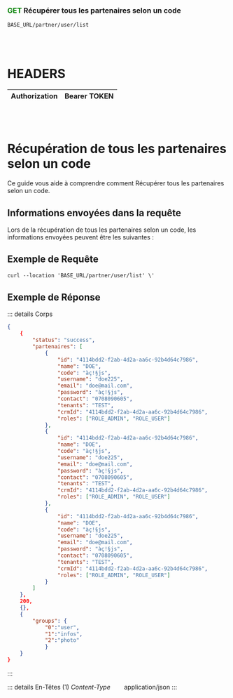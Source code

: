 ### <span style="color:green">GET</span> Récupérer tous les partenaires selon un code

````
BASE_URL/partner/user/list
````

<br/> <br/> 

# HEADERS

| Authorization | Bearer TOKEN |
| ------------- | ----------- |

<br/> <br/>

# Récupération de tous les partenaires selon un code
Ce guide vous aide à comprendre comment Récupérer tous les partenaires selon un code.


## Informations envoyées dans la requête

Lors de la récupération de tous les partenaires selon un code, les informations envoyées peuvent être les suivantes :


## Exemple de Requête

```txt
curl --location 'BASE_URL/partner/user/list' \'

```


## Exemple de Réponse

::: details Corps  

```json
{
    {
        "status": "success",
        "partenaires": [
            {
                "id": "4114bdd2-f2ab-4d2a-aa6c-92b4d64c7986", 
                "name": "DOE",
                "code": "àç!§js",
                "username": "doe225",
                "email": "doe@mail.com",
                "password": "àç!§js",
                "contact": "0708090605",
                "tenants": "TEST",
                "crmId": "4114bdd2-f2ab-4d2a-aa6c-92b4d64c7986",
                "roles": ["ROLE_ADMIN", "ROLE_USER"]
            },
            {
                "id": "4114bdd2-f2ab-4d2a-aa6c-92b4d64c7986", 
                "name": "DOE",
                "code": "àç!§js",
                "username": "doe225",
                "email": "doe@mail.com",
                "password": "àç!§js",
                "contact": "0708090605",
                "tenants": "TEST",
                "crmId": "4114bdd2-f2ab-4d2a-aa6c-92b4d64c7986",
                "roles": ["ROLE_ADMIN", "ROLE_USER"]
            },
            {
                "id": "4114bdd2-f2ab-4d2a-aa6c-92b4d64c7986", 
                "name": "DOE",
                "code": "àç!§js",
                "username": "doe225",
                "email": "doe@mail.com",
                "password": "àç!§js",
                "contact": "0708090605",
                "tenants": "TEST",
                "crmId": "4114bdd2-f2ab-4d2a-aa6c-92b4d64c7986",
                "roles": ["ROLE_ADMIN", "ROLE_USER"]
            }
        ]
    },
    200,
    {},
    {
        "groups": {
            "0":"user", 
            "1":"infos",
            "2":"photo"
            }
    }
}
```
:::


::: details En-Têtes (1)
 *Content-Type*    &nbsp;&nbsp;&nbsp;&nbsp;&nbsp;&nbsp;     application/json
:::
